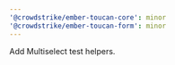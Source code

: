 ```yaml
---
'@crowdstrike/ember-toucan-core': minor
'@crowdstrike/ember-toucan-form': minor
---
```


Add Multiselect test helpers.
